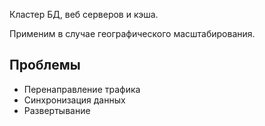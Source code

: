 
Кластер БД, веб серверов и кэша.

Применим в случае географического масштабирования.


## Проблемы
- Перенаправление трафика
- Синхронизация данных
- Развертывание